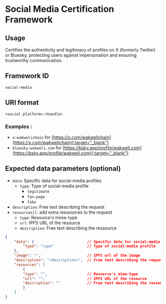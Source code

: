 # Social Media Certification Framework

## Usage

Certifies the authenticity and legitimacy of profiles on X (formerly Twitter) or Bluesky, protecting users against impersonation and ensuring trustworthy communication.

## Framework ID

```
social-media
```

## URI format

```
<social-platform>:<handle>
```

### Examples :

* `x:wakwelichain` for [https://x.com/wakwelichain](https://x.com/wakwelichain){:target="_blank"}
* `bluesky:wakweli.com` for [https://bsky.app/profile/wakweli.com](https://bsky.app/profile/wakweli.com){:target="_blank"}

## Expected data parameters (optional)

* `data`: Specific data for social-media profiles
    * `type`: Type of social-media profile
        * `legitimate`
        * `fan-page`
        * `fake`
* `description`: Free text describing the request 
* `resources[]`: add extra ressources to the request
    * `type`: Resource's mime-type
    * `url`: IPFS URL of the resource
    * `description`: Free text describing the ressource 

``` json
{
    "data": {                        // Specific data for social-media profiles
        "type": "type"               // Type of social-media profile
    },
    "image": "",                     // IPFS url of the image
    "description": "<description>",  // Free text describing the request 
    "resources": [
        {
        "type": "",                  // Resource's mime-type
        "url": "",                   // IPFS URL of the resource
        "description": ""            // Free text describing the ressource 
        }
    ]
}
```
